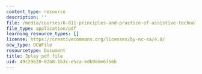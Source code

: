 ```yaml
---
content_type: resource
description: ''
file: /media/courses/6-811-principles-and-practice-of-assistive-technology-fall-2014/49c2962082a81b3ce5caedb98de6756b_x18bMLW4eO4.pdf
file_type: application/pdf
learning_resource_types: []
license: https://creativecommons.org/licenses/by-nc-sa/4.0/
ocw_type: OCWFile
resourcetype: Document
title: 3play pdf file
uid: 49c29620-82a8-1b3c-e5ca-edb98de6756b
---
```

